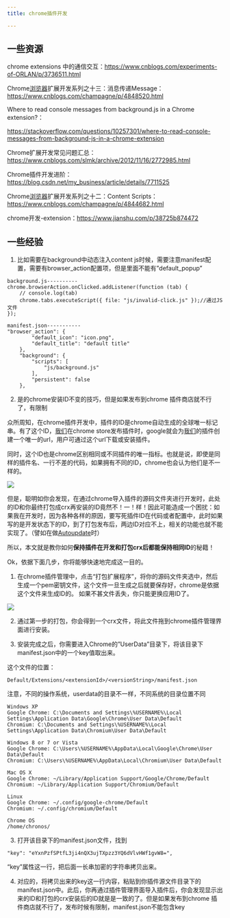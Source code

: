 ```yaml
---
title: chrome插件开发

---
```

## 一些资源

chrome extensions 中的通信交互：<https://www.cnblogs.com/experiments-of-ORLAN/p/3736511.html>


  Chrome[浏览器](https://www.w3cdoc.com)扩展开发系列之十三：消息传递Message：<a href="https://www.cnblogs.com/champagne/p/4848520.html">https://www.cnblogs.com/champagne/p/4848520.html</a>

Where to read console messages from background.js in a Chrome extension?：

<https://stackoverflow.com/questions/10257301/where-to-read-console-messages-from-background-js-in-a-chrome-extension>

Chrome扩展开发常见问题汇总：<https://www.cnblogs.com/slmk/archive/2012/11/16/2772985.html>


  Chrome插件开发进阶：<a href="https://blog.csdn.net/my_business/article/details/7711525">https://blog.csdn.net/my_business/article/details/7711525</a>


  Chrome[浏览器](https://www.w3cdoc.com)扩展开发系列之十二：Content Scripts：<a href="https://www.cnblogs.com/champagne/p/4844682.html">https://www.cnblogs.com/champagne/p/4844682.html</a>


  chrome开发-extension：<a href="https://www.jianshu.com/p/38725b874472">https://www.jianshu.com/p/38725b874472</a>



## 一些经验

  1. 比如需要在background中动态注入content js时候，需要注意manifest配置，需要有browser\_action配置项，但是里面不能有&#8221;default\_popup&#8221;

```
background.js----------
chrome.browserAction.onClicked.addListener(function (tab) {
    // console.log(tab)
    chrome.tabs.executeScript({ file: "js/invalid-click.js" });//通过JS文件
});

```

```
manifest.json-----------
"browser_action": {
        "default_icon": "icon.png",
        "default_title": "default title"
    },
    "background": {
        "scripts": [
            "js/background.js"
        ],
        "persistent": false
    },

```

2. 是的chrome安装ID不变的技巧，但是如果发布到chrome 插件商店就不行了，有限制

众所周知，在chrome插件开发中，插件的ID是chrome自动生成的全球唯一标记串。有了这个ID，[我们](https://www.w3cdoc.com)在chrome store发布插件时，google就会为[我们](https://www.w3cdoc.com)的插件创建一个唯一的url，用户可通过这个url下载或安装插件。

同时，这个ID也是chrome区别相同或不同插件的唯一指标。也就是说，即使是同样的插件名、一行不差的代码，如果拥有不同的ID，chrome也会认为他们是不一样的。

![][1]

但是，聪明如你会发现，在通过chrome导入插件的源码文件夹进行开发时，此处的ID和你最终打包成crx再安装的ID竟然不！一！样！因此可能造成一个困扰：如果我在开发时，因为各种各样的原因，要写死插件ID在代码或者配置中，此时如果写的是开发状态下的ID，到了打包发布后，两边ID对应不上，相关的功能也就不能实现了。（譬如在做<a href="https://developer.chrome.com/extensions/autoupdate" target="_blank" rel="noopener noreferrer">Autoupdate</a>时）

所以，本文就是教你如何**保持插件在开发和打包crx后都能保持相同ID**的秘籍！

Ok，依据下面几步，你将能够快速地完成这一目的。

1. 在chrome插件管理中，点击“打包扩展程序”，将你的源码文件夹选中，然后生成一个pem密钥文件，这个文件一旦生成之后就要保存好，chrome是依据这个文件来生成ID的。 如果不甚文件丢失，你只能更换应用ID了。

![][2]

2. 通过第一步的打包，你会得到一个crx文件，将此文件拖到chrome插件管理界面进行安装。

3. 安装完成之后，你需要进入Chrome的”UserData”目录下，将该目录下manifest.json中的一个key值取出来。

这个文件的位置：

```
Default/Extensions/<extensionId>/<versionString>/manifest.json
```

注意，不同的操作系统，userdata的目录不一样，不同系统的目录位置不同

```
Windows XP
Google Chrome: C:\Documents and Settings\%USERNAME%\Local Settings\Application Data\Google\Chrome\User Data\Default
Chromium: C:\Documents and Settings\%USERNAME%\Local Settings\Application Data\Chromium\User Data\Default

Windows 8 or 7 or Vista
Google Chrome: C:\Users\%USERNAME%\AppData\Local\Google\Chrome\User Data\Default
Chromium: C:\Users\%USERNAME%\AppData\Local\Chromium\User Data\Default

Mac OS X
Google Chrome: ~/Library/Application Support/Google/Chrome/Default
Chromium: ~/Library/Application Support/Chromium/Default

Linux
Google Chrome: ~/.config/google-chrome/Default
Chromium: ~/.config/chromium/Default

Chrome OS
/home/chronos/
```

3. 打开该目录下的manifest.json文件，找到

```
"key": "eYxnPzfSPtfL3ji4nQX3ujTXpzz3YQ6dVlvHWf1gvW8=",
```

“key”属性这一行，把后面一长串加密的字符串拷贝出来。

4. 对应的，将拷贝出来的key这一行内容，粘贴到你插件源文件目录下的manifest.json中。此后，你再通过插件管理界面导入插件后，你会发现显示出来的ID和打包的crx安装后的ID就是是一致的了。但是如果发布到chrome 插件商店就不行了，发布时候有限制，manifest.json不能包含key

 [1]: https://www.hlqf.net/wp-content/uploads/2014/09/20140926053553_82156.png
 [2]: https://www.hlqf.net/wp-content/uploads/2014/09/20140926042710_47482.png
